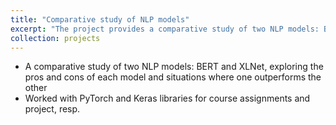 ```yaml
---
title: "Comparative study of NLP models"
excerpt: "The project provides a comparative study of two NLP models: BERT and XLNet<br/><img src='/images/500x300.png'>"
collection: projects
---
```


* A comparative study of two NLP models: BERT and XLNet, exploring the pros and cons of each model and situations where one outperforms the other
* Worked with PyTorch and Keras libraries for course assignments and project, resp.
